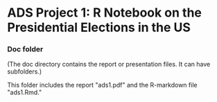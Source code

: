 # ADS Project 1:  R Notebook on the Presidential Elections in the US

### Doc folder

(The doc directory contains the report or presentation files. It can have subfolders.)

This folder includes the report "ads1.pdf" and the R-markdown file "ads1.Rmd."
